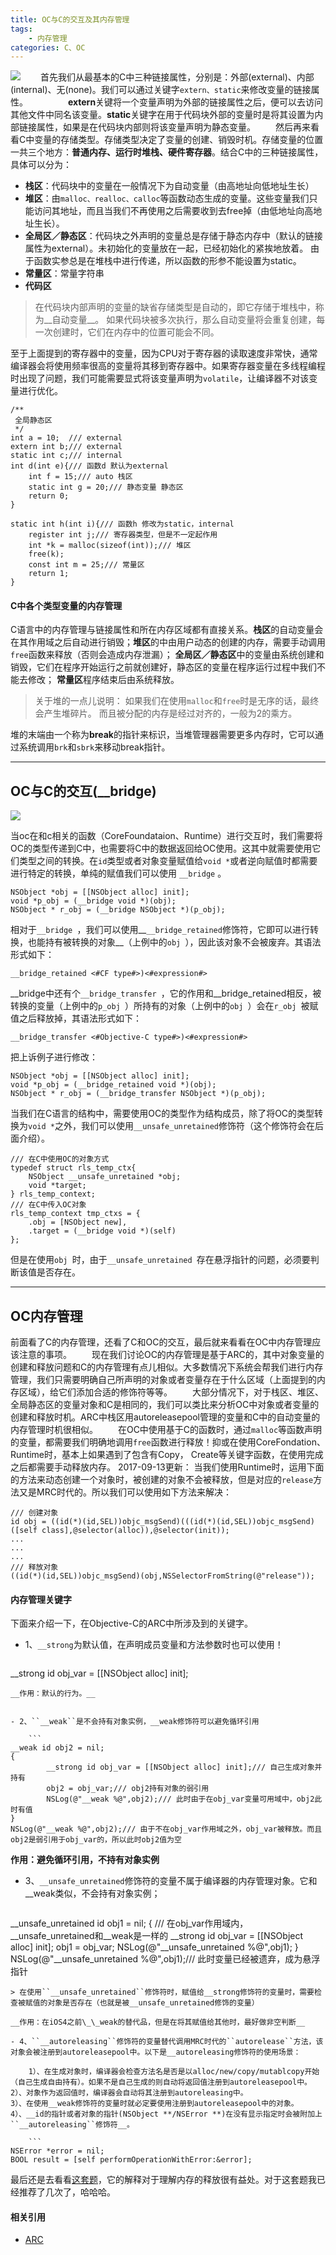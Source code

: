 ```yaml
---
title: OC与C的交互及其内存管理
tags: 
    - 内存管理
categories: C、OC
---
```

![](http://upload-images.jianshu.io/upload_images/619906-9ef7407a879ddf09.png?imageMogr2/auto-orient/strip%7CimageView2/2/w/1240)
  首先我们从最基本的C中三种链接属性，分别是：外部(external)、内部(internal)、无(none)。我们可以通过关键字``extern、static``来修改变量的链接属性。
  <!-- more --> 
  **extern**关键将一个变量声明为外部的链接属性之后，便可以去访问其他文件中同名该变量。**static**关键字在用于代码块外部的变量时是将其设置为内部链接属性，如果是在代码块内部则将该变量声明为静态变量。
  然后再来看看C中变量的存储类型。存储类型决定了变量的创建、销毁时机。存储变量的位置一共三个地方：**普通内存、运行时堆栈、硬件寄存器**。结合C中的三种链接属性，具体可以分为：
- __栈区__：代码块中的变量在一般情况下为自动变量（由高地址向低地址生长）
- __堆区__：由``malloc、realloc、calloc``等函数动态生成的变量。这些变量我们只能访问其地址，而且当我们不再使用之后需要收到去free掉（由低地址向高地址生长）。
- __全局区／静态区__：代码块之外声明的变量总是存储于静态内存中（默认的链接属性为external）。未初始化的变量放在一起，已经初始化的紧挨地放着。
由于函数实参总是在堆栈中进行传递，所以函数的形参不能设置为static。
- __常量区__：常量字符串
- __代码区__

> 在代码块内部声明的变量的缺省存储类型是自动的，即它存储于堆栈中，称为__自动变量__。
>如果代码块被多次执行，那么自动变量将会重复创建，每一次创建时，它们在内存中的位置可能会不同。

至于上面提到的寄存器中的变量，因为CPU对于寄存器的读取速度非常快，通常编译器会将使用频率很高的变量将其移到寄存器中。如果寄存器变量在多线程编程时出现了问题，我们可能需要显式将该变量声明为``volatile``，让编译器不对该变量进行优化。

```
/**
 全局静态区
 */
int a = 10;  /// external
extern int b;/// external
static int c;/// internal
int d(int e){/// 函数d 默认为external
    int f = 15;/// auto 栈区
    static int g = 20;/// 静态变量 静态区
    return 0;
}

static int h(int i){/// 函数h 修改为static，internal
    register int j;/// 寄存器类型，但是不一定起作用
    int *k = malloc(sizeof(int));/// 堆区
    free(k);
    const int m = 25;/// 常量区
    return 1;
}
```
#### C中各个类型变量的内存管理
C语言中的内存管理与链接属性和所在内存区域都有直接关系。**栈区**的自动变量会在其作用域之后自动进行销毁；**堆区**的中由用户动态的创建的内存，需要手动调用``free``函数来释放（否则会造成内存泄漏）； **全局区／静态区**中的变量由系统创建和销毁，它们在程序开始运行之前就创建好，静态区的变量在程序运行过程中我们不能去修改； **常量区**程序结束后由系统释放。

> 关于堆的一点儿说明：
> 如果我们在使用``malloc``和``free``时是无序的话，最终会产生堆碎片。
>而且被分配的内存是经过对齐的，一般为2的乘方。

堆的末端由一个称为**break**的指针来标识，当堆管理器需要更多内存时，它可以通过系统调用``brk``和``sbrk``来移动break指针。

***

## OC与C的交互(__bridge)
![](http://upload-images.jianshu.io/upload_images/619906-d75d32dc36154952.png?imageMogr2/auto-orient/strip%7CimageView2/2/w/1240)

当oc在和c相关的函数（CoreFoundataion、Runtime）进行交互时，我们需要将OC的类型传递到C中，也需要将C中的数据返回给OC使用。这其中就需要使用它们类型之间的转换。在``id``类型或者对象变量赋值给``void *``或者逆向赋值时都需要进行特定的转换，单纯的赋值我们可以使用 ``__bridge`` 。

```
NSObject *obj = [[NSObject alloc] init];
void *p_obj = (__bridge void *)(obj);
NSObject * r_obj = (__bridge NSObject *)(p_obj);
```
相对于``__bridge ``，我们可以使用__``__bridge_retained``修饰符，它即可以进行转换，也能持有被转换的对象__（上例中的``obj ``），因此该对象不会被废弃。其语法形式如下：

```
__bridge_retained <#CF type#>)<#expression#>
```
__bridge中还有个``__bridge_transfer ``，它的作用和__bridge_retained相反，被转换的变量（上例中的``p_obj ``）所持有的对象（上例中的``obj ``）会在``r_obj ``被赋值之后释放掉，其语法形式如下：

```
__bridge_transfer <#Objective-C type#>)<#expression#>
```
把上诉例子进行修改：

```
NSObject *obj = [[NSObject alloc] init];
void *p_obj = (__bridge_retained void *)(obj);
NSObject * r_obj = (__bridge_transfer NSObject *)(p_obj);
```
当我们在C语言的结构中，需要使用OC的类型作为结构成员，除了将OC的类型转换为``void *``之外，我们可以使用``__unsafe_unretained``修饰符（这个修饰符会在后面介绍）。

```
/// 在C中使用OC的对象方式
typedef struct rls_temp_ctx{
    NSObject __unsafe_unretained *obj;
    void *target;
} rls_temp_context;
/// 在C中传入OC对象
rls_temp_context tmp_ctxs = {
    .obj = [NSObject new],
    .target = (__bridge void *)(self)
};
```
但是在使用``obj ``时，由于``__unsafe_unretained ``存在悬浮指针的问题，必须要判断该值是否存在。

***
## OC内存管理
前面看了C的内存管理，还看了C和OC的交互，最后就来看看在OC中内存管理应该注意的事项。
  现在我们讨论OC的内存管理是基于ARC的，其中对象变量的创建和释放问题和C的内存管理有点儿相似。大多数情况下系统会帮我们进行内存管理，我们只需要明确自己所声明的对象或者变量存在于什么区域（上面提到的内存区域），给它们添加合适的修饰符等等。
  大部分情况下，对于栈区、堆区、全局静态区的变量对象和C是相同的，我们可以类比来分析OC中对象或者变量的创建和释放时机。ARC中栈区用autoreleasepool管理的变量和C中的自动变量的内存管理时机很相似。
  在OC中使用基于C的函数时，通过``malloc``等函数声明的变量，都需要我们明确地调用``free``函数进行释放！抑或在使用CoreFondation、Runtime时，基本上如果遇到了包含有Copy， Create等关键字函数，在使用完成之后都需要手动释放内存。
2017-09-13更新：
当我们使用Runtime时，运用下面的方法来动态创建一个对象时，被创建的对象不会被释放，但是对应的``release``方法又是MRC时代的。所以我们可以使用如下方法来解决：
```
/// 创建对象
id obj = ((id(*)(id,SEL))objc_msgSend)(((id(*)(id,SEL))objc_msgSend)([self class],@selector(alloc)),@selector(init));
...
...
...
/// 释放对象
((id(*)(id,SEL))objc_msgSend)(obj,NSSelectorFromString(@"release"));
```

#### 内存管理关键字
下面来介绍一下，在Objective-C的ARC中所涉及到的关键字。

- 1、``__strong``为默认值，在声明成员变量和方法参数时也可以使用！

    ```
__strong id obj_var = [[NSObject alloc] init];
```
__作用：默认的行为。__


- 2、``__weak``是不会持有对象实例，__weak修饰符可以避免循环引用

    ```
__weak id obj2 = nil;
{
        __strong id obj_var = [[NSObject alloc] init];/// 自己生成对象并持有
        obj2 = obj_var;/// obj2持有对象的弱引用
        NSLog(@"__weak %@",obj2);/// 此时由于在obj_var变量可用域中，obj2此时有值
}
NSLog(@"__weak %@",obj2);/// 由于不在obj_var作用域之外，obj_var被释放。而且obj2是弱引用于obj_var的，所以此时obj2值为空
```
__作用：避免循环引用，不持有对象实例__

- 3、``__unsafe_unretained``修饰符的变量不属于编译器的内存管理对象。它和__weak类似，不会持有对象实例；

    ```
__unsafe_unretained id obj1 = nil;
{
/// 在obj_var作用域内，__unsafe_unretained和__weak是一样的
        __strong id obj_var = [[NSObject alloc] init];
        obj1 = obj_var;
        NSLog(@"__unsafe_unretained %@",obj1);
}
NSLog(@"__unsafe_unretained %@",obj1);/// 此时变量已经被遗弃，成为悬浮指针
```
> 在使用``__unsafe_unretained``修饰符时，赋值给__strong修饰符的变量时，需要检查被赋值的对象是否存在（也就是被__unsafe_unretained修饰的变量）
 
__作用：在iOS4之前\_\_weak的替代品，但是在将其赋值给其他时，最好做非空判断__

- 4、``__autoreleasing``修饰符的变量替代调用MRC时代的``autorelease``方法，该对象会被注册到autoreleasepool中。以下是__autoreleasing修饰符的使用场景：
  
    1）、在生成对象时，编译器会检查方法名是否是以alloc/new/copy/mutablcopy开始（自己生成自由持有）。如果不是自己生成的则自动将返回值注册到autoreleasepool中。
2）、对象作为返回值时，编译器会自动将其注册到autoreleasing中。
3）、在使用__weak修饰符的变量时就必定要使用注册到autoreleasepool中的对象。
4）、__id的指针或者对象的指针(NSObject **/NSError **)在没有显示指定时会被附加上``__autoreleasing``修饰符__。

    ```
NSError *error = nil;
BOOL result = [self performOperationWithError:&error];
```

最后还是去看看[这套题](http://blog.parse.com/learn/engineering/objective-c-blocks-quiz/)，它的解释对于理解内存的释放很有益处。对于这套题我已经推荐了几次了，哈哈哈。

#### 相关引用
- [ARC](https://developer.apple.com/library/content/releasenotes/ObjectiveC/RN-TransitioningToARC/Introduction/Introduction.html)

